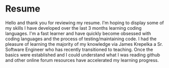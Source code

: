 # Resume
Hello and thank you for reviewing my resume. I'm hoping to display some of my skills I have developed over the last 3 months learning coding languages. I'm a fast learner and have quickly become obsessed with coding languages and the process of testing/maintaining code. I had the pleasure of learning the majority of my knowledge via James Krepelka a Sr. Software Engineer who has recently transitioned to teaching. Once the basics were established and I could understand what I was reading github and other online forum resources have accelerated my learning progress.
